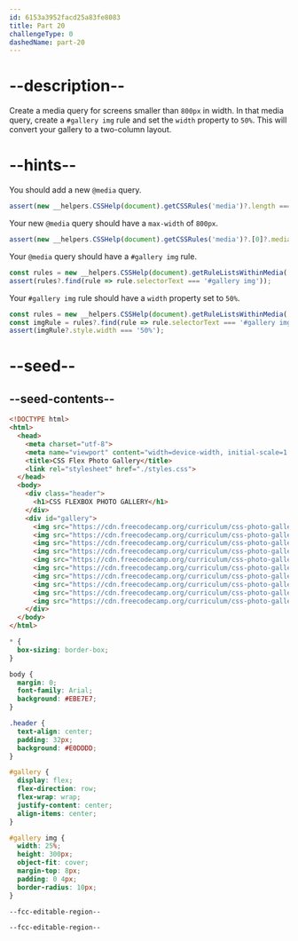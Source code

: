 ```yaml
---
id: 6153a3952facd25a83fe8083
title: Part 20
challengeType: 0
dashedName: part-20
---
```


# --description--

Create a media query for screens smaller than `800px` in width. In that media query, create a `#gallery img` rule and set the `width` property to `50%`. This will convert your gallery to a two-column layout.

# --hints--

You should add a new `@media` query.

```js
assert(new __helpers.CSSHelp(document).getCSSRules('media')?.length === 1);
```

Your new `@media` query should have a `max-width` of `800px`.

```js
assert(new __helpers.CSSHelp(document).getCSSRules('media')?.[0]?.media?.mediaText === '(max-width: 800px)');
```

Your `@media` query should have a `#gallery img` rule.

```js
const rules = new __helpers.CSSHelp(document).getRuleListsWithinMedia('(max-width: 800px)');
assert(rules?.find(rule => rule.selectorText === '#gallery img'));
```

Your `#gallery img` rule should have a `width` property set to `50%`.

```js
const rules = new __helpers.CSSHelp(document).getRuleListsWithinMedia('(max-width: 800px)');
const imgRule = rules?.find(rule => rule.selectorText === '#gallery img');
assert(imgRule?.style.width === '50%');
```

# --seed--

## --seed-contents--

```html
<!DOCTYPE html>
<html>
  <head>
    <meta charset="utf-8">
    <meta name="viewport" content="width=device-width, initial-scale=1.0">
    <title>CSS Flex Photo Gallery</title>
    <link rel="stylesheet" href="./styles.css">
  </head>
  <body>
    <div class="header">
      <h1>CSS FLEXBOX PHOTO GALLERY</h1>
    </div>
    <div id="gallery">
      <img src="https://cdn.freecodecamp.org/curriculum/css-photo-gallery/1.jpg"/>
      <img src="https://cdn.freecodecamp.org/curriculum/css-photo-gallery/2.jpg"/>
      <img src="https://cdn.freecodecamp.org/curriculum/css-photo-gallery/3.jpg"/>
      <img src="https://cdn.freecodecamp.org/curriculum/css-photo-gallery/4.jpg"/>
      <img src="https://cdn.freecodecamp.org/curriculum/css-photo-gallery/5.jpg"/>
      <img src="https://cdn.freecodecamp.org/curriculum/css-photo-gallery/6.jpg"/>
      <img src="https://cdn.freecodecamp.org/curriculum/css-photo-gallery/7.jpg"/>
      <img src="https://cdn.freecodecamp.org/curriculum/css-photo-gallery/8.jpg"/>
      <img src="https://cdn.freecodecamp.org/curriculum/css-photo-gallery/9.jpg"/>
      <img src="https://cdn.freecodecamp.org/curriculum/css-photo-gallery/10.jpg"/>
    </div>
  </body>
</html>
```

```css
* {
  box-sizing: border-box;
}

body {
  margin: 0;
  font-family: Arial;
  background: #EBE7E7;
}

.header {
  text-align: center;
  padding: 32px;
  background: #E0DDDD;
}

#gallery {
  display: flex;
  flex-direction: row;
  flex-wrap: wrap;
  justify-content: center;
  align-items: center;
}

#gallery img {
  width: 25%;
  height: 300px;
  object-fit: cover;
  margin-top: 8px;
  padding: 0 4px;
  border-radius: 10px;
}

--fcc-editable-region--

--fcc-editable-region--
```
